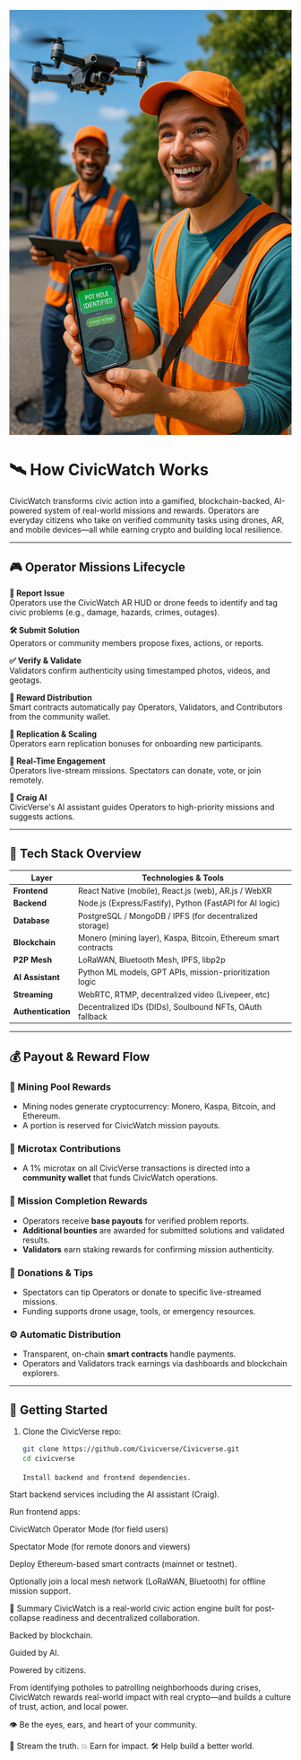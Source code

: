![Pothole Scan Example](./assets/pot_hole_example.png)

# 🛰️ How CivicWatch Works

CivicWatch transforms civic action into a gamified, blockchain-backed, AI-powered system of real-world missions and rewards. Operators are everyday citizens who take on verified community tasks using drones, AR, and mobile devices—all while earning crypto and building local resilience.

---

## 🎮 Operator Missions Lifecycle

**📍 Report Issue**  
Operators use the CivicWatch AR HUD or drone feeds to identify and tag civic problems (e.g., damage, hazards, crimes, outages).

**🛠️ Submit Solution**  
Operators or community members propose fixes, actions, or reports.

**✅ Verify & Validate**  
Validators confirm authenticity using timestamped photos, videos, and geotags.

**💸 Reward Distribution**  
Smart contracts automatically pay Operators, Validators, and Contributors from the community wallet.

**🔁 Replication & Scaling**  
Operators earn replication bonuses for onboarding new participants.

**📡 Real-Time Engagement**  
Operators live-stream missions. Spectators can donate, vote, or join remotely.

**🧠 Craig AI**  
CivicVerse's AI assistant guides Operators to high-priority missions and suggests actions.

---

## 🧱 Tech Stack Overview

| **Layer**         | **Technologies & Tools**                                      |
|------------------|---------------------------------------------------------------|
| **Frontend**      | React Native (mobile), React.js (web), AR.js / WebXR         |
| **Backend**       | Node.js (Express/Fastify), Python (FastAPI for AI logic)     |
| **Database**      | PostgreSQL / MongoDB / IPFS (for decentralized storage)      |
| **Blockchain**    | Monero (mining layer), Kaspa, Bitcoin, Ethereum smart contracts |
| **P2P Mesh**      | LoRaWAN, Bluetooth Mesh, IPFS, libp2p                        |
| **AI Assistant**  | Python ML models, GPT APIs, mission-prioritization logic     |
| **Streaming**     | WebRTC, RTMP, decentralized video (Livepeer, etc)            |
| **Authentication**| Decentralized IDs (DIDs), Soulbound NFTs, OAuth fallback     |

---

## 💰 Payout & Reward Flow

### 🧨 Mining Pool Rewards
- Mining nodes generate cryptocurrency: Monero, Kaspa, Bitcoin, and Ethereum.
- A portion is reserved for CivicWatch mission payouts.

### 🧾 Microtax Contributions
- A 1% microtax on all CivicVerse transactions is directed into a **community wallet** that funds CivicWatch operations.

### 🎯 Mission Completion Rewards
- Operators receive **base payouts** for verified problem reports.
- **Additional bounties** are awarded for submitted solutions and validated results.
- **Validators** earn staking rewards for confirming mission authenticity.

### 💸 Donations & Tips
- Spectators can tip Operators or donate to specific live-streamed missions.
- Funding supports drone usage, tools, or emergency resources.

### ⚙️ Automatic Distribution
- Transparent, on-chain **smart contracts** handle payments.
- Operators and Validators track earnings via dashboards and blockchain explorers.

---

## 🚀 Getting Started

1. Clone the CivicVerse repo:
   ```bash
   git clone https://github.com/Civicverse/Civicverse.git
   cd civicverse

   Install backend and frontend dependencies.

Start backend services including the AI assistant (Craig).

Run frontend apps:

CivicWatch Operator Mode (for field users)

Spectator Mode (for remote donors and viewers)

Deploy Ethereum-based smart contracts (mainnet or testnet).

Optionally join a local mesh network (LoRaWAN, Bluetooth) for offline mission support.

🧠 Summary
CivicWatch is a real-world civic action engine built for post-collapse readiness and decentralized collaboration.

Backed by blockchain.

Guided by AI.

Powered by citizens.

From identifying potholes to patrolling neighborhoods during crises, CivicWatch rewards real-world impact with real crypto—and builds a culture of trust, action, and local power.

👁️ Be the eyes, ears, and heart of your community.

📡 Stream the truth.
💥 Earn for impact.
🛠️ Help build a better world.
